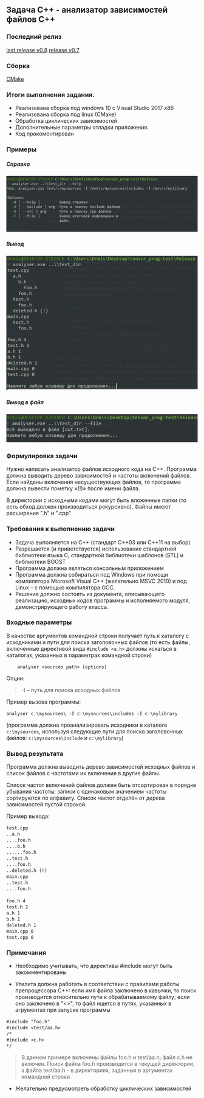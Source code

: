 ## Задача С++ - анализатор зависимостей файлов С++

### Последний релиз
[last release v0.8](https://github.com/MiXaiLL76/tensor_prog-test/releases/tag/0.8)
[release v0.7](https://github.com/MiXaiLL76/tensor_prog-test/releases/tag/0.7)

### Сборка
[CMake](./cmake.md)

### Итоги выполнения задания.
+ Реализована сборка под windows 10 с Visual Studio 2017 x86
+ Реализована сборка под linux (CMake)
+ Обработка циклических зависимостей 
+ Дополнительные параметры отладки приложения.
+ Код прокоментирован

### Примеры
##### Справка
![Изображение справки](./img/help.png)
##### Вывод
![Изображение вывода](./img/done_1.png)
##### Вывод в файл
![Изображение вывода в файл](./img/file.png)

### Формулировка задачи
Нужно написать анализатор файлов исходного кода на С++. Программа должна выводить дерево зависимостей и частоты включений файлов. Если найдены включения несуществующих файлов, то программа должна вывести пометку «(!)» после имени файла.

В директории с исходными кодами могут быть вложенные папки (то есть обход должен производиться рекурсивно). Файлы имеют расширения ".h" и ".cpp"
### Требования к выполнению задачи
+ Задача выполняется на С++ (стандарт C++03 или C++11 на выбор)
+ Разрешается (и приветствуется) использование стандартной библиотеки языка С, стандартной библиотеки шаблонов (STL) и библиотеки BOOST
+ Программа должна являться консольным приложением
+ Программа должна собираться под Windows при помощи компилятора Microsoft Visual C++ (желательно MSVC 2010) и под Linux – с помощью компилятора GCC.
+ Решение должно состоять из документа, описывающего реализацию, исходных кодов программы и исполняемого модуля, демонстрирующего работу класса.

### Входные параметры
В качестве аргументов командной строки получает путь к каталогу с исходниками и пути для поиска заголовочных файлов (то есть файлы, включенные директивой вида ```#include <a.h>``` должны искаться в каталогах, указанных в параметрах командной строки)
```
    analyser <sources path> [options]
```

Опции:
> -I – путь для поиска исходных файлов

Пример вызова программы:
```
analyser c:\mysources\ -I c:\mysources\includes -I c:\mylibrary
```

(программа должна проанализировать исходники в каталоге ```c:\mysources```, используя следующие пути для поиска заголовочных файлов: ```c:\mysources\include``` и ```c:\mylibrary```)

### Вывод результата
Программа должна выводить дерево зависимостей исходных файлов и список файлов с частотами их включения в другие файлы.

Список частот включений файлов должен быть отсортирован в порядке убывания частоты; записи с одинаковым значением частоты сортируются по алфавиту. Список частот отделён от дерева зависимостей пустой строкой.

Пример вывода:
```
test.cpp
..a.h
....foo.h
....b.h
......foo.h
..test.h
....foo.h
..deleted.h (!)
main.cpp
..test.h
....foo.h

foo.h 4
test.h 2
a.h 1
b.h 1
deleted.h 1
main.cpp 0
test.cpp 0
```

### Примечания
+ Необходимо учитывать, что директивы #include могут быть закомментированы

+ Утилита должна работать в соответствии с правилами работы препроцессора С++: если имя файла заключено в кавычки, то поиск производится относительно пути к обрабатываемому файлу; если оно заключено в "<>", то файл ищется в путях, указанных в агрументах при запуске программы
```
#include "foo.h"
#include <test/aa.h>
/*
#include <c.h>
*/
```
> В данном примере включены файлы foo.h и test/aa.h; файл c.h не включен. Поиск файла foo.h производится в текущей директории, а файла test/aa.h - в директориях, заданных в аргументах командной строки.

+ Желательно предусмотреть обработку циклических зависимостей